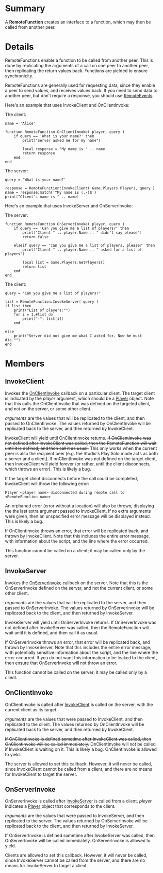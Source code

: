 # Summary
A **RemoteFunction** creates an interface to a function, which may then be
called from another peer.

# Details
RemoteFunctions enable a function to be called from another peer. This is done
by replicating the arguments of a call on one peer to another peer, then
replicating the return values back. Functions are yielded to ensure
synchronicity.

RemoteFunctions are generally used for requesting data, since they enable a
peer to send values, and receives values back. If you need to send data to
another peer, but don't require a response, you should use
[RemoteEvents](RemoteEvent.html).

Here's an example that uses InvokeClient and OnClientInvoke:

The client:

	name = 'Alice'

	function RemoteFunction.OnClientInvoke( player, query )
		if query == 'What is your name?' then
			print("Server asked me for my name")

			local response = 'My name is ' .. name
			return response
		end
	end

The server:

	query = 'What is your name?'

	response = RemoteFunction:InvokeClient( Game.Players.Player1, query )
	name = response:match('^My name is (.-)$')
	print("Client's name is " .. name)

Here's an example that uses InvokeServer and OnServerInvoke:

The server:

	function RemoteFunction.OnServerInvoke( player, query )
		if query == 'Can you give me a list of players?' then
			print("Client " .. player.Name .. " didn't say please")
			return false

		elseif query == 'Can you give me a list of players, please?' then
			print("Client " .. player.Name .. " asked for a list of players")

			local list = Game.Players:GetPlayers()
			return list
		end
	end

The client:

	query = 'Can you give me a list of players?'

	list = RemoteFunction:InvokeServer( query )
	if list then
		print("List of players:"")
		for i = 1,#list do
			print("-", list[i])
		end

	else
		print("Server did not give me what I asked for. Now he must die."")
	end

# Members

## InvokeClient
Invokes the [OnClientInvoke](#memberOnClientInvoke) callback on a particular
client. The target client is indicated by the *player* argument, which should
be a [Player](Player.html) object. Note that this calls the OnClientInvoke
that was defined on the targeted client, and not on the server, or some other
client.

*arguments* are the values that will be replicated to the client, and then
passed to OnClientInvoke. The values returned by OnClientInvoke will be
replicated back to the server, and then returned by InvokeClient.

InvokeClient will yield until OnClientInvoke returns. <s>If OnClientInvoke was
not defined after InvokeClient was called, then the RemoteFunction will wait
until it is defined, and then call it as usual.</s> This only works when the
current peer is also the recipient peer (e.g. the Studio's Play Solo mode acts
as both a server and a client). If onClientInvoke was not defined on the
target client, then InvokeClient will yield forever (or rather, until the
client disconnects, which throws an error). This is likely a bug.

If the target client disconnects before the call could be completed,
InvokeClient will throw the following error:

	Player <player name> disconnected during remote call to <RemoteFunction name>

An orphaned error (error without a location) will also be thrown, displaying
the the last extra argument passed to InvokeClient. If no extra arguments were
given, then an unspecified error message will be displayed instead. This is
likely a bug.

If OnClientInvoke throws an error, that error will be replicated back, and
thrown by InvokeClient. Note that this includes the entire error message, with
information about the script, and the line where the error occurred.

This function cannot be called on a client; it may be called only by the
server.

## InvokeServer
Invokes the [OnServerInvoke](#memberOnServerInvoke) callback on the server.
Note that this is the OnServerInvoke defined on the server, and not the
current client, or some other client.

*arguments* are the values that will be replicated to the server, and then
passed to OnServerInvoke. The values returned by OnServerInvoke will be
replicated back to the client, and then returned by InvokeServer.

InvokeServer will yield until OnServerInvoke returns. If OnServerInvoke was
not defined after InvokeServer was called, then the RemoteFunction will wait
until it is defined, and then call it as usual.

If OnServerInvoke throws an error, that error will be replicated back, and
thrown by InvokeServer. Note that this includes the entire error message, with
potentially sensitive information about the script, and the line where the
error occurred. If you do not want this information to be leaked to the
client, then ensure that OnServerInvoke will not throw an error.

This function cannot be called on the server; it may be called only by a
client.

## OnClientInvoke
OnClientInvoke is called after [InvokeClient](#memberInvokeClient) is called
on the server, with the current client as its target.

*arguments* are the values that were passed to InvokeClient, and then
replicated to the client. The values returned by OnClientInvoke will be
replicated back to the server, and then returned by InvokeClient.

<s>If OnClientInvoke is defined sometime after InvokeClient was called, then
OnClientInvoke will be called immediately.</s> OnClientInvoke will not be
called if InvokeClient is waiting on it. This is likely a bug. OnClientInvoke
is allowed to yield.

The server is allowed to set this callback. However, it will never be called,
since InvokeClient cannot be called from a client, and there are no means for
InvokeClient to target the server.

## OnServerInvoke
OnServerInvoke is called after [InvokeServer](#memberInvokeServer) is called
from a client. *player* indicates a [Player](Player.html) object that
corresponds to the client.

*arguments* are the values that were passed to InvokeServer, and then
replicated to the server. The values returned by OnServerInvoke will be
replicated back to the client, and then returned by InvokeServer.

If OnServerInvoke is defined sometime after InvokeServer was called, then
OnServerInvoke will be called immediately. OnServerInvoke is allowed to yield.

Clients are allowed to set this callback. However, it will never be called,
since InvokeServer cannot be called from the server, and there are no means
for InvokeServer to target a client.
